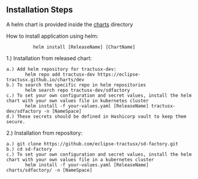 ## Installation Steps

A helm chart is provided inside the [charts](https://github.com/eclipse-tractusx/sd-factory/tree/main/charts/sdfactory) directory

How to install application using helm:  <br />

              helm install [ReleaseName] [ChartName]

1.) Installation from released chart: <br />
    
    a.) Add helm repository for tractusx-dev:
           helm repo add tractusx-dev https://eclipse-tractusx.github.io/charts/dev
    b.) To search the specific repo in helm repositories 
           helm search repo tractusx-dev/sdfactory
    c.) To set your own configuration and secret values, install the helm chart with your own values file in kubernetes cluster  
           helm install -f your-values.yaml [ReleaseName] tractusx-dev/sdfactory -n [NameSpace]
    d.) These secrets should be defined in Hashicorp vault to keep them secure.   

 


2.) Installation from repository:
        
    a.) git clone https://github.com/eclipse-tractusx/sd-factory.git
    b.) cd sd-factory
    c.) To set your own configuration and secret values, install the helm chart with your own values file in a kubernetes cluster
           helm install -f your-values.yaml [ReleaseName] charts/sdfactory/ -n [NameSpace]